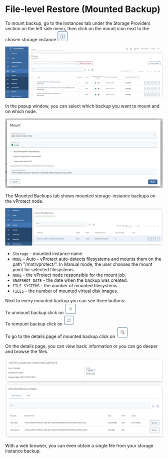# File-level Restore \(Mounted Backup\)

To mount backup, go to the Instances tab under the Storage Providers section on the left side menu, then click on the mount icon next to the chosen storage instance ![](../../.gitbook/assets/icon-mount%20%281%29.jpg)

![](../../.gitbook/assets/storage-providers-instances%20%282%29%20%282%29%20%282%29%20%281%29.jpg)

In the popup window, you can select which backup you want to mount and on which node.

![](../../.gitbook/assets/storage-mount-backup.jpg)

The Mounted Backups tab shows mounted storage-instance backups on the vProtect node.

![](../../.gitbook/assets/storage-mount-backup-list.jpg)

* `Storage` - mounted instance name
* `MODE` - Auto - vProtect auto-detects filesystems and mounts them on the path "/mnt/vprotect/". In Manual mode, the user chooses the mount point for selected filesystems.
* `NODE` - the vProtect node responsible for the mount job.
* `SNAPSHOT DATE` - the date when the backup was created.
* `FILE SYSTEMS` - the number of mounted filesystems.
* `FILES` - the number of mounted virtual disk images.


Next to every mounted backup you can see three buttons:  
To unmount backup click on ![](../../.gitbook/assets/icon-remove.jpg)  
To remount backup click on ![](../../.gitbook/assets/icon-remount.jpg)  
To go to the details page of mounted backup click on ![](../../.gitbook/assets/icon-details.jpg)

On the details page, you can view basic information or you can go deeper and browse the files.

![](../../.gitbook/assets/storage-mount-backup-browse.jpg)

With a web browser, you can even obtain a single file from your storage instance backup.

